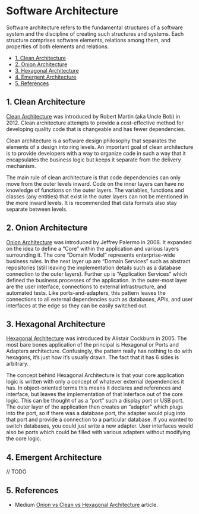 # Software Architecture

Software architecture refers to the fundamental structures of a software system and the discipline of creating such structures and systems. Each structure comprises software elements, relations among them, and properties of both elements and relations.

- [1. Clean Architecture](#1-clean-architecture)
- [2. Onion Architecture](#2-onion-architecture)
- [3. Hexagonal Architecture](#3-hexagonal-architecture)
- [4. Emergent Architecture](#4-emergent-architecture)
- [5. References](#5-see-also)

## 1. Clean Architecture

[Clean Architecture](https://blog.cleancoder.com/uncle-bob/2012/08/13/the-clean-architecture.html) was introduced by Robert Martin (aka Uncle Bob) in 2012. Clean architecture attempts to provide a cost-effective method for developing quality code that is changeable and has fewer dependencies.

Clean architecture is a software design philosophy that separates the elements of a design into ring levels. An important goal of clean architecture is to provide developers with a way to organize code in such a way that it encapsulates the business logic but keeps it separate from the delivery mechanism.

The main rule of clean architecture is that code dependencies can only move from the outer levels inward. Code on the inner layers can have no knowledge of functions on the outer layers. The variables, functions and classes (any entities) that exist in the outer layers can not be mentioned in the more inward levels. It is recommended that data formats also stay separate between levels.

## 2. Onion Architecture

[Onion Architecture](https://jeffreypalermo.com/2008/07/the-onion-architecture-part-1/) was introduced by Jeffrey Palermo in 2008. It expanded on the idea to define a “Core” within the application and various layers surrounding it. The core “Domain Model” represents enterprise-wide business rules. In the next layer up are “Domain Services” such as abstract repositories (still leaving the implementation details such as a database connection to the outer layers). Further up is “Application Services” which defined the business processes of the application. In the outer-most layer are the user interface, connections to external infrastructure, and automated tests. Like ports-and-adapters, this pattern leaves the connections to all external dependencies such as databases, APIs, and user interfaces at the edge so they can be easily switched out.

## 3. Hexagonal Architecture

[Hexagonal Architecture](https://alistair.cockburn.us/hexagonal-architecture/) was introduced by Alistair Cockburn in 2005. The most bare bones application of the principal is Hexagonal or Ports and Adapters architecture. Confusingly, the pattern really has nothing to do with hexagons, it’s just how it’s usually drawn. The fact that it has 6 sides is arbitrary.

The concept behind Hexagonal Architecture is that your core application logic is written with only a concept of whatever external dependencies it has. In object-oriented terms this means it declares and references and interface, but leaves the implementation of that interface out of the core logic. This can be thought of as a “port” such a display port or USB port. The outer layer of the application then creates an “adapter” which plugs into the port, so if there was a database port, the adapter would plug into that port and provide a connection to a particular database. If you wanted to switch databases, you could just write a new adapter. User interfaces would also be ports which could be filled with various adapters without modifying the core logic.

## 4. Emergent Architecture

// TODO

## 5. References

- Medium [Onion vs Clean vs Hexagonal Architecture](https://medium.com/@edamtoft/onion-vs-clean-vs-hexagonal-architecture-9ad94a27da91) article.
